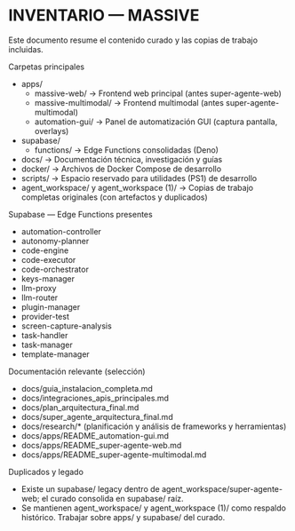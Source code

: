 # INVENTARIO — MASSIVE

Este documento resume el contenido curado y las copias de trabajo incluidas.

Carpetas principales
- apps/
  - massive-web/ → Frontend web principal (antes super-agente-web)
  - massive-multimodal/ → Frontend multimodal (antes super-agente-multimodal)
  - automation-gui/ → Panel de automatización GUI (captura pantalla, overlays)
- supabase/
  - functions/ → Edge Functions consolidadas (Deno)
- docs/ → Documentación técnica, investigación y guías
- docker/ → Archivos de Docker Compose de desarrollo
- scripts/ → Espacio reservado para utilidades (PS1) de desarrollo
- agent_workspace/ y agent_workspace (1)/ → Copias de trabajo completas originales (con artefactos y duplicados)

Supabase — Edge Functions presentes
- automation-controller
- autonomy-planner
- code-engine
- code-executor
- code-orchestrator
- keys-manager
- llm-proxy
- llm-router
- plugin-manager
- provider-test
- screen-capture-analysis
- task-handler
- task-manager
- template-manager

Documentación relevante (selección)
- docs/guia_instalacion_completa.md
- docs/integraciones_apis_principales.md
- docs/plan_arquitectura_final.md
- docs/super_agente_arquitectura_final.md
- docs/research/* (planificación y análisis de frameworks y herramientas)
- docs/apps/README_automation-gui.md
- docs/apps/README_super-agente-web.md
- docs/apps/README_super-agente-multimodal.md

Duplicados y legado
- Existe un supabase/ legacy dentro de agent_workspace/super-agente-web; el curado consolida en supabase/ raíz.
- Se mantienen agent_workspace/ y agent_workspace (1)/ como respaldo histórico. Trabajar sobre apps/ y supabase/ del curado.

